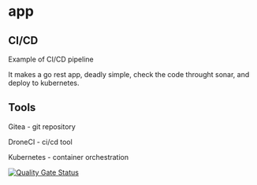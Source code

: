# app

## CI/CD

Example of CI/CD pipeline

It makes a go rest app, deadly simple, check the code throught sonar, and deploy to kubernetes.

## Tools

Gitea - git repository

DroneCI - ci/cd tool

Kubernetes - container orchestration


[![Quality Gate Status](http://sonar.mdcnet.int/api/project_badges/measure?project=amioranza%3Aapp&metric=alert_status)](http://sonar.mdcnet.int/dashboard?id=amioranza%3Aapp)

